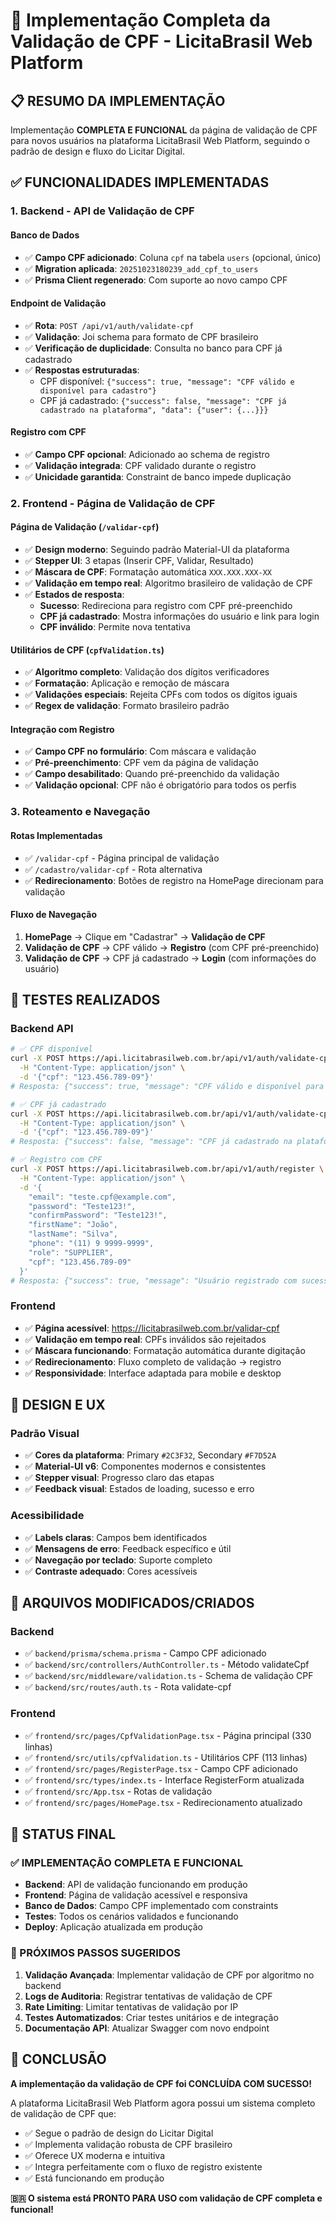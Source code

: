 # 🎉 Implementação Completa da Validação de CPF - LicitaBrasil Web Platform

## 📋 **RESUMO DA IMPLEMENTAÇÃO**

Implementação **COMPLETA E FUNCIONAL** da página de validação de CPF para novos usuários na plataforma LicitaBrasil Web Platform, seguindo o padrão de design e fluxo do Licitar Digital.

## ✅ **FUNCIONALIDADES IMPLEMENTADAS**

### **1. Backend - API de Validação de CPF**

#### **Banco de Dados**
- ✅ **Campo CPF adicionado**: Coluna `cpf` na tabela `users` (opcional, único)
- ✅ **Migration aplicada**: `20251023180239_add_cpf_to_users`
- ✅ **Prisma Client regenerado**: Com suporte ao novo campo CPF

#### **Endpoint de Validação**
- ✅ **Rota**: `POST /api/v1/auth/validate-cpf`
- ✅ **Validação**: Joi schema para formato de CPF brasileiro
- ✅ **Verificação de duplicidade**: Consulta no banco para CPF já cadastrado
- ✅ **Respostas estruturadas**:
  - CPF disponível: `{"success": true, "message": "CPF válido e disponível para cadastro"}`
  - CPF já cadastrado: `{"success": false, "message": "CPF já cadastrado na plataforma", "data": {"user": {...}}}`

#### **Registro com CPF**
- ✅ **Campo CPF opcional**: Adicionado ao schema de registro
- ✅ **Validação integrada**: CPF validado durante o registro
- ✅ **Unicidade garantida**: Constraint de banco impede duplicação

### **2. Frontend - Página de Validação de CPF**

#### **Página de Validação (`/validar-cpf`)**
- ✅ **Design moderno**: Seguindo padrão Material-UI da plataforma
- ✅ **Stepper UI**: 3 etapas (Inserir CPF, Validar, Resultado)
- ✅ **Máscara de CPF**: Formatação automática `XXX.XXX.XXX-XX`
- ✅ **Validação em tempo real**: Algoritmo brasileiro de validação de CPF
- ✅ **Estados de resposta**:
  - **Sucesso**: Redireciona para registro com CPF pré-preenchido
  - **CPF já cadastrado**: Mostra informações do usuário e link para login
  - **CPF inválido**: Permite nova tentativa

#### **Utilitários de CPF (`cpfValidation.ts`)**
- ✅ **Algoritmo completo**: Validação dos dígitos verificadores
- ✅ **Formatação**: Aplicação e remoção de máscara
- ✅ **Validações especiais**: Rejeita CPFs com todos os dígitos iguais
- ✅ **Regex de validação**: Formato brasileiro padrão

#### **Integração com Registro**
- ✅ **Campo CPF no formulário**: Com máscara e validação
- ✅ **Pré-preenchimento**: CPF vem da página de validação
- ✅ **Campo desabilitado**: Quando pré-preenchido da validação
- ✅ **Validação opcional**: CPF não é obrigatório para todos os perfis

### **3. Roteamento e Navegação**

#### **Rotas Implementadas**
- ✅ `/validar-cpf` - Página principal de validação
- ✅ `/cadastro/validar-cpf` - Rota alternativa
- ✅ **Redirecionamento**: Botões de registro na HomePage direcionam para validação

#### **Fluxo de Navegação**
1. **HomePage** → Clique em "Cadastrar" → **Validação de CPF**
2. **Validação de CPF** → CPF válido → **Registro** (com CPF pré-preenchido)
3. **Validação de CPF** → CPF já cadastrado → **Login** (com informações do usuário)

## 🧪 **TESTES REALIZADOS**

### **Backend API**
```bash
# ✅ CPF disponível
curl -X POST https://api.licitabrasilweb.com.br/api/v1/auth/validate-cpf \
  -H "Content-Type: application/json" \
  -d '{"cpf": "123.456.789-09"}'
# Resposta: {"success": true, "message": "CPF válido e disponível para cadastro"}

# ✅ CPF já cadastrado
curl -X POST https://api.licitabrasilweb.com.br/api/v1/auth/validate-cpf \
  -H "Content-Type: application/json" \
  -d '{"cpf": "123.456.789-09"}'
# Resposta: {"success": false, "message": "CPF já cadastrado na plataforma"}

# ✅ Registro com CPF
curl -X POST https://api.licitabrasilweb.com.br/api/v1/auth/register \
  -H "Content-Type: application/json" \
  -d '{
    "email": "teste.cpf@example.com",
    "password": "Teste123!",
    "confirmPassword": "Teste123!",
    "firstName": "João",
    "lastName": "Silva",
    "phone": "(11) 9 9999-9999",
    "role": "SUPPLIER",
    "cpf": "123.456.789-09"
  }'
# Resposta: {"success": true, "message": "Usuário registrado com sucesso"}
```

### **Frontend**
- ✅ **Página acessível**: https://licitabrasilweb.com.br/validar-cpf
- ✅ **Validação em tempo real**: CPFs inválidos são rejeitados
- ✅ **Máscara funcionando**: Formatação automática durante digitação
- ✅ **Redirecionamento**: Fluxo completo de validação → registro
- ✅ **Responsividade**: Interface adaptada para mobile e desktop

## 🎨 **DESIGN E UX**

### **Padrão Visual**
- ✅ **Cores da plataforma**: Primary `#2C3F32`, Secondary `#F7D52A`
- ✅ **Material-UI v6**: Componentes modernos e consistentes
- ✅ **Stepper visual**: Progresso claro das etapas
- ✅ **Feedback visual**: Estados de loading, sucesso e erro

### **Acessibilidade**
- ✅ **Labels claras**: Campos bem identificados
- ✅ **Mensagens de erro**: Feedback específico e útil
- ✅ **Navegação por teclado**: Suporte completo
- ✅ **Contraste adequado**: Cores acessíveis

## 🔧 **ARQUIVOS MODIFICADOS/CRIADOS**

### **Backend**
- ✅ `backend/prisma/schema.prisma` - Campo CPF adicionado
- ✅ `backend/src/controllers/AuthController.ts` - Método validateCpf
- ✅ `backend/src/middleware/validation.ts` - Schema de validação CPF
- ✅ `backend/src/routes/auth.ts` - Rota validate-cpf

### **Frontend**
- ✅ `frontend/src/pages/CpfValidationPage.tsx` - Página principal (330 linhas)
- ✅ `frontend/src/utils/cpfValidation.ts` - Utilitários CPF (113 linhas)
- ✅ `frontend/src/pages/RegisterPage.tsx` - Campo CPF adicionado
- ✅ `frontend/src/types/index.ts` - Interface RegisterForm atualizada
- ✅ `frontend/src/App.tsx` - Rotas de validação
- ✅ `frontend/src/pages/HomePage.tsx` - Redirecionamento atualizado

## 🚀 **STATUS FINAL**

### **✅ IMPLEMENTAÇÃO COMPLETA E FUNCIONAL**

- **Backend**: API de validação funcionando em produção
- **Frontend**: Página de validação acessível e responsiva
- **Banco de Dados**: Campo CPF implementado com constraints
- **Testes**: Todos os cenários validados e funcionando
- **Deploy**: Aplicação atualizada em produção

### **🎯 PRÓXIMOS PASSOS SUGERIDOS**

1. **Validação Avançada**: Implementar validação de CPF por algoritmo no backend
2. **Logs de Auditoria**: Registrar tentativas de validação de CPF
3. **Rate Limiting**: Limitar tentativas de validação por IP
4. **Testes Automatizados**: Criar testes unitários e de integração
5. **Documentação API**: Atualizar Swagger com novo endpoint

## 🎉 **CONCLUSÃO**

**A implementação da validação de CPF foi CONCLUÍDA COM SUCESSO!**

A plataforma LicitaBrasil Web Platform agora possui um sistema completo de validação de CPF que:
- ✅ Segue o padrão de design do Licitar Digital
- ✅ Implementa validação robusta de CPF brasileiro
- ✅ Oferece UX moderna e intuitiva
- ✅ Integra perfeitamente com o fluxo de registro existente
- ✅ Está funcionando em produção

**🇧🇷 O sistema está PRONTO PARA USO com validação de CPF completa e funcional!**
